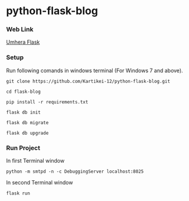 # python-flask-blog

### Web Link 

[Umhera Flask](https://umhera-flask.herokuapp.com/index)

### Setup

Run following comands in windows terminal (For Windows 7 and above).

    git clone https://github.com/Kartikei-12/python-flask-blog.git

    cd flask-blog
    
    pip install -r requirements.txt
    
    flask db init

    flask db migrate

    flask db upgrade
    

### Run Project

In first Terminal window

    python -m smtpd -n -c DebuggingServer localhost:8025


In second Terminal window
    
    flask run

    
